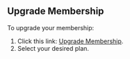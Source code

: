 ## Upgrade Membership

To upgrade your membership:

1. Click this link: [Upgrade Membership](https://discord.com/channels/1102400404072960100/role-subscriptions).
2. Select your desired plan.
